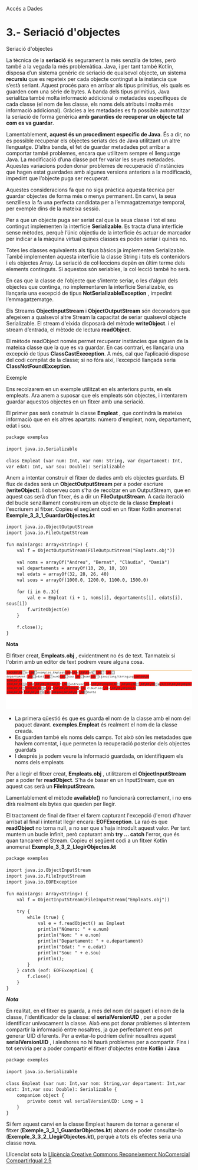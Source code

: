 Accés a Dades

# 3.- Seriació d'objectes

Seriació d'objectes

La tècnica de la **seriació** és segurament la més senzilla de totes, però
també a la vegada la més problemàtica. Java, i per tant també Kotlin, disposa
d’un sistema genèric de seriació de qualsevol objecte, un sistema **recursiu**
que es repeteix per cada objecte contingut a la instància que s’està seriant.
Aquest procés para en arribar als tipus primitius, els quals es guarden com
una sèrie de bytes. A banda dels tipus primitius, Java serialitza també molta
informació addicional o metadades específiques de cada classe (el nom de les
classe, els noms dels atributs i molta més informació addicional). Gràcies a
les metadades es fa possible automatitzar la seriació de forma genèrica **amb
garanties de recuperar un objecte tal com es va guardar**.

Lamentablement, **aquest és un procediment específic de Java**. És a dir, no
és possible recuperar els objectes seriats des de Java utilitzant un altre
llenguatge. D’altra banda, el fet de guardar metadades pot arribar a comportar
també problemes, encara que utilitzem sempre el llenguatge Java. La
modificació d’una classe pot fer variar les seues metadades. Aquestes
variacions poden donar problemes de recuperació d’instàncies que hagen estat
guardades amb algunes versions anteriors a la modificació, impedint que
l’objecte puga ser recuperat.

Aquestes consideracions fa que no siga pràctica aquesta tècnica per guardar
objectes de forma més o menys permanent. En canvi, la seua senzillesa la fa
una perfecta candidata per a l’emmagatzematge temporal, per exemple dins de la
mateixa sessió.

Per a que un objecte puga ser seriat cal que la seua classe i tot el seu
contingut implementen la interfície **Serializable**. Es tracta d’una
interfície sense mètodes, perquè l’únic objectiu de la interfície és actuar de
marcador per indicar a la màquina virtual quines classes es poden seriar i
quines no.

Totes les classes equivalents als tipus bàsics ja implementen Serializable.
També implementen aquesta interfície la classe String i tots els contenidors i
els objectes Array. La seriació de col·leccions depèn en últim terme dels
elements continguts. Si aquestos són seriables, la col·lecció també ho serà.

En cas que la classe de l’objecte que s’intente seriar, o les d’algun dels
objectes que continga, no implementaren la interfície Serializable, es
llançaria una excepció de tipus **NotSerializableException** , impedint
l’emmagatzematge.

Els Streams **ObjectInputStream** i **ObjectOutputStream** són decoradors que
afegeixen a qualsevol altre Stream la capacitat de seriar qualsevol objecte
Serializable. El stream d'eixida disposarà del mètode **writeObject**. i el
stream d’entrada, el mètode de lectura **readObject**.

El mètode readObject només permet recuperar instàncies que siguen de la
mateixa classe que la que es va guardar. En cas contrari, es llançaria una
excepció de tipus **ClassCastExeception**. A més, cal que l’aplicació dispose
del codi compilat de la classe; si no fóra així, l’excepció llançada seria
**ClassNotFoundException**.

Exemple

Ens recolzarem en un exemple utilitzat en els anteriors punts, en els
empleats. Ara anem a suposar que els empleats són objectes, i intentarem
guardar aquestos objectes en un fitxer amb una seriació.

El primer pas serà construir la classe **Empleat** , que contindrà la mateixa
informació que en els altres apartats: número d'empleat, nom, departament,
edat i sou.

    
    
    package exemples
    
    import java.io.Serializable
    
    class Empleat (var num: Int, var nom: String, var departament: Int, var edat: Int, var sou: Double): Serializable

Anem a intentar construir el fitxer de dades amb els objectes guardats. El
flux de dades serà un **ObjectOutputStream** per a poder escriure
(**writeObject**). I observeu com s'ha de recolzar en un OutputStream, que en
aquest cas serà d'un fitxer, és a dir un **FileOutputStream**. A cada iteració
del bucle senzillament construirem un objecte de la classe **Empleat** i
l'escriurem al fitxer. Copieu el següent codi en un fitxer Kotlin anomenat
**Exemple_3_3_1_GuardarObjectes.kt**

    
    
    import java.io.ObjectOutputStream
    import java.io.FileOutputStream
    
    fun main(args: Array<String>) {
    	val f = ObjectOutputStream(FileOutputStream("Empleats.obj"))
    
    	val noms = arrayOf("Andreu", "Bernat", "Clàudia", "Damià")
    	val departaments = arrayOf(10, 20, 10, 10)
    	val edats = arrayOf(32, 28, 26, 40)
    	val sous = arrayOf(1000.0, 1200.0, 1100.0, 1500.0)
    
    	for (i in 0..3){
    		val e = Empleat (i + 1, noms[i], departaments[i], edats[i], sous[i])
    		f.writeObject(e)
    	}
    
    	f.close();
    }

**Nota**

El fitxer creat, **Empleats.obj** , evidentment no és de text. Tanmateix si
l'obrim amb un editor de text podrem veure alguna cosa.

![](T3_3_1.png)

  * La primera qüestió és que es guarda el nom de la classe amb el nom del paquet davant. **exemples.Empleat** és realment el nom de la classe creada.
  * Es guarden també els noms dels camps. Tot això són les metadades que havíem comentat, i que permeten la recuperació posterior dels objectes guardats
  * I després ja podem veure la informació guardada, on identifiquem els noms dels empleats

Per a llegir el fitxer creat, **Empleats.obj** , utilitzarem el
**ObjectInputStream** per a poder fer **readObject**. S'ha de basar en un
InputStream, que en aquest cas serà un **FileInputStream**.

Lamentablement el mètode **available()** no funcionarà correctament, i no ens
dirà realment els bytes que queden per llegir.

El tractament de final de fitxer el farem capturant l'excepció (l'error)
d'haver arribat al final i intentat llegir encara: **EOFException**. La raó és
que **readObject** no torna null, a no ser que s'haja introduït aquest valor.
Per tant muntem un bucle infinit, però capturant amb **try ... catch**
l'error, que és quan tancarem el Stream. Copieu el següent codi a un fitxer
Kotlin anomenat **Exemple_3_3_2_LlegirObjectes.kt**

    
    
    package exemples
    
    import java.io.ObjectInputStream
    import java.io.FileInputStream
    import java.io.EOFException
    
    fun main(args: Array<String>) {
        val f = ObjectInputStream(FileInputStream("Empleats.obj"))
    
        try {
            while (true) {
                val e = f.readObject() as Empleat
                println("Número: " + e.num)
                println("Nom: " + e.nom)
                println("Departament: " + e.departament)
                println("Edat: " + e.edat)
                println("Sou: " + e.sou)
                println();
            }
        } catch (eof: EOFException) {
            f.close()
        }
    }

**_Nota_**

En realitat, en el fitxer es guarda, a més del nom del paquet i el nom de la
classe, l'identificador de la classe: el **serialVersionUID** , per a poder
identificar unívocament la classe. Això ens pot donar problemes si intentem
compartir la informació entre nosaltres, ja que perfectament ens pot generar
UID diferents. Per a evitar-lo podríem definir nosaltres aquest
**serialVersionUID** , i aleshores no hi haurà problemes per a compartir. Fins
i tot serviria per a poder compartir el fitxer d'objectes entre **Kotlin** i
**Java**

    
    
    package exemples
    
    import java.io.Serializable
    
    class Empleat (var num: Int,var nom: String,var departament: Int,var edat: Int,var sou: Double): Serializable {
        companion object {
            private const val serialVersionUID: Long = 1
        }
    }

Si fem aquest canvi en la classe Empleat haurem de tornar a generar el fitxer
(**Exemple_3_3_1_GuardarObjectes.kt**) abans de poder consultar-lo
(**Exemple_3_3_2_LlegirObjectes.kt**), perquè a tots els efectes seria una
classe nova.


Llicenciat sota la  [Llicència Creative Commons Reconeixement NoComercial
CompartirIgual 2.5](http://creativecommons.org/licenses/by-nc-sa/2.5/)

